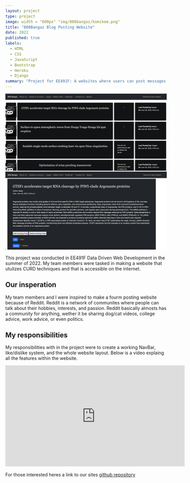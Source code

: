 ```yaml
---
layout: project
type: project
image: width = "600px" "img/808bangaz/komikem.png"
title: "808Bangaz Blog Posting Website"
date: 2022
published: true
labels:
  - HTML
  - CSS
  - JavaScript
  - Bootstrap
  - Heroku
  - Django
summary: "Project for EE491F: A websites where users can post messages on a fourm board, upvote, delete, and make new accounts"
---
```

<div class="text-center p-4">
  <img width="600px" src="../img/808bangaz/808bangazmain.png" class="img-thumbnail" >
  <img width="600px" src="../img/808bangaz/808bangazpost.png" class="img-thumbnail" >
</div>

This project was conducted in EE491F Data Driven Web Development in the summer of 2022.
My team members were tasked in making a website that utulizes CURD techniques and that is accessible on the internet.

<h2> Our insperation </h2>

My team members and I were inspired to make a fourm posting website because of Reddit. Reddit is a network of communites where people can talk
about their hobbies, interests, and passion. Reddit basically almosts has a community for anything, wether it be sharing dog/cat videos, college advice, work advice, or even politics.


<h2> My responsibilities </h2>

My responsibilities with in the project were to create a working NavBar, like/dislike system, and the whole website layout.
Below is a video explaing all the features within the website.

<p align = "center"> 
  <iframe class = "text-center p-4" width="560" height="315" src="https://www.youtube.com/embed/FfZlbhwb9ME" title="YouTube video player" frameborder="0" allow="accelerometer; autoplay; clipboard-write; encrypted-media; gyroscope; picture-in-picture" allowfullscreen></iframe>
</p>

For those interested heres a link to our sites <a href = "https://github.com/EE491F-808Bangaz/808bangazforum">  github repository </a>